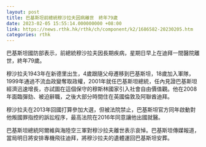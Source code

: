 ```yaml
---
layout: post
title: 巴基斯坦前總統穆沙拉夫因病離世　終年79歲
date: 2023-02-05 15:55:14.000000000 +08:00
link: https://news.rthk.hk/rthk/ch/component/k2/1686582-20230205.htm
categories: rthk
---
```


巴基斯坦國防部表示，前總統穆沙拉夫因長期疾病，星期日早上在迪拜一間醫院離世，終年79歲。

穆沙拉夫1943年在新德里出生，4歲跟隨父母遷移到巴基斯坦，18歲加入軍隊，1999年通過不流血政變奪取政權，2001年就任巴基斯坦總統，任內見證巴基斯坦經濟迅速增長，亦試圖在這個保守的穆斯林國家引入社會自由價值觀。他在2008年面臨彈劾、被迫辭職，之後大部分時間住在英國倫敦及阿聯酋迪拜。

穆沙拉夫在2013年回國打算參加大選，但被法院禁止，巴基斯坦官方同年啟動對他叛國罪指控的訴訟程序，最高法院在2016年同意讓他出國就醫。

巴基斯坦總統阿爾維與海陸空三軍對穆沙拉夫離世表示哀悼。巴基斯坦傳媒報道，當局明日將安排專機飛往迪拜，將穆沙拉夫的遺體運回巴基斯坦安葬。

